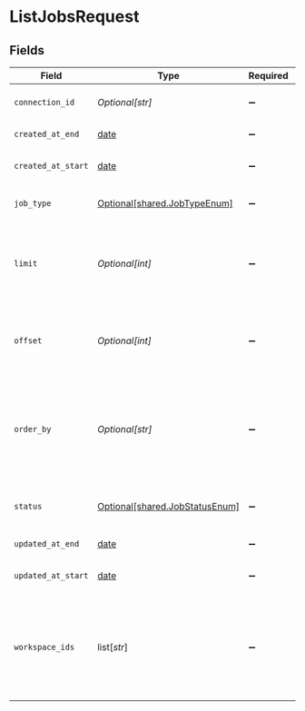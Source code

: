 # ListJobsRequest


## Fields

| Field                                                                                                   | Type                                                                                                    | Required                                                                                                | Description                                                                                             |
| ------------------------------------------------------------------------------------------------------- | ------------------------------------------------------------------------------------------------------- | ------------------------------------------------------------------------------------------------------- | ------------------------------------------------------------------------------------------------------- |
| `connection_id`                                                                                         | *Optional[str]*                                                                                         | :heavy_minus_sign:                                                                                      | Filter the Jobs by connectionId.                                                                        |
| `created_at_end`                                                                                        | [date](https://docs.python.org/3/library/datetime.html#date-objects)                                    | :heavy_minus_sign:                                                                                      | The end date to filter by                                                                               |
| `created_at_start`                                                                                      | [date](https://docs.python.org/3/library/datetime.html#date-objects)                                    | :heavy_minus_sign:                                                                                      | The start date to filter by                                                                             |
| `job_type`                                                                                              | [Optional[shared.JobTypeEnum]](undefined/models/shared/jobtypeenum.md)                                  | :heavy_minus_sign:                                                                                      | Filter the Jobs by jobType.                                                                             |
| `limit`                                                                                                 | *Optional[int]*                                                                                         | :heavy_minus_sign:                                                                                      | Set the limit on the number of Jobs returned. The default is 20 Jobs.                                   |
| `offset`                                                                                                | *Optional[int]*                                                                                         | :heavy_minus_sign:                                                                                      | Set the offset to start at when returning Jobs. The default is 0.                                       |
| `order_by`                                                                                              | *Optional[str]*                                                                                         | :heavy_minus_sign:                                                                                      | The field and method to use for ordering. Currently allowed are createdAt and updatedAt.                |
| `status`                                                                                                | [Optional[shared.JobStatusEnum]](undefined/models/shared/jobstatusenum.md)                              | :heavy_minus_sign:                                                                                      | The Job status you want to filter by                                                                    |
| `updated_at_end`                                                                                        | [date](https://docs.python.org/3/library/datetime.html#date-objects)                                    | :heavy_minus_sign:                                                                                      | The end date to filter by                                                                               |
| `updated_at_start`                                                                                      | [date](https://docs.python.org/3/library/datetime.html#date-objects)                                    | :heavy_minus_sign:                                                                                      | The start date to filter by                                                                             |
| `workspace_ids`                                                                                         | list[*str*]                                                                                             | :heavy_minus_sign:                                                                                      | The UUIDs of the workspaces you wish to list jobs for. Empty list will retrieve all allowed workspaces. |
